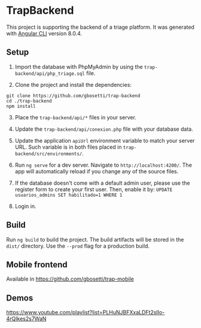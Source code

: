 # TrapBackend

This project is supporting the backend of a triage platform. 
It was generated with [Angular CLI](https://github.com/angular/angular-cli) version 8.0.4.

## Setup

1. Import the database with PhpMyAdmin by using the `trap-backend/api/php_triage.sql` file.

2. Clone the project and install the dependencies:
```
git clone https://github.com/gbosetti/trap-backend
cd ./trap-backend
npm install
```

3. Place the `trap-backend/api/*` files in your server.

4. Update the `trap-backend/api/conexion.php` file with your database data.

5. Update the application `apiUrl` environment variable to match your server URL. Such variable is in both files placed in `trap-backend/src/environments/`.

6. Run `ng serve` for a dev server. Navigate to `http://localhost:4200/`. The app will automatically reload if you change any of the source files.

7. If the database doesn't come with a default admin user, please use the register form to create your first user. Then, enable it by: 
`UPDATE usuarios_admins SET habilitado=1 WHERE 1`

8. Login in.

## Build

Run `ng build` to build the project. The build artifacts will be stored in the `dist/` directory. Use the `--prod` flag for a production build.

## Mobile frontend

Available in https://github.com/gbosetti/trap-mobile

## Demos
https://www.youtube.com/playlist?list=PLHuNJBFXxaLDFt2sIIo-4rQIkes2s7WaN
